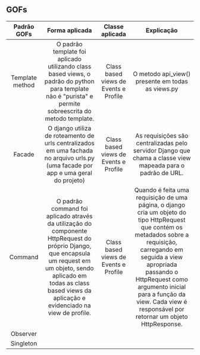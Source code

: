 ## GOFs

|Padrão GOFs|Forma aplicada|Classe aplicada|Explicação|
|:-----------:|:-----------:|:--------------:|:-----------:|
|Template method|	O padrão template foi aplicado utilizando class based views, o padrão do python para template não é "purista" e permite sobreescrita do metodo template.|	Class based views de Events e Profile	| O metodo api_view() presente em todas as views.py|
|Facade	|O django utiliza de roteamento de urls centralizados em uma fachada no arquivo urls.py (uma facade por app e uma geral do projeto)|	Class based views de Events e Profile	|As requisições são centralizadas pelo servidor Django que chama a classe view mapeada para o padrão de URL.|
|Command|	O padrão command foi aplicado através da utilização do componente HttpRequest do próprio Django, que encapsula um request em um objeto, sendo aplicado em todas as class based views da aplicação e evidenciado na view de profile.	|Class based views de Events e Profile |	Quando é feita uma requisição de uma página, o django cria um objeto do tipo HttpRequest que contém os metadados sobre a requisição, carregando em seguida a view apropriada passando o HttpRequest como argumento inicial para a função da view. Cada view é responsável por retornar um objeto HttpResponse.|
|Observer|||
|Singleton|||
